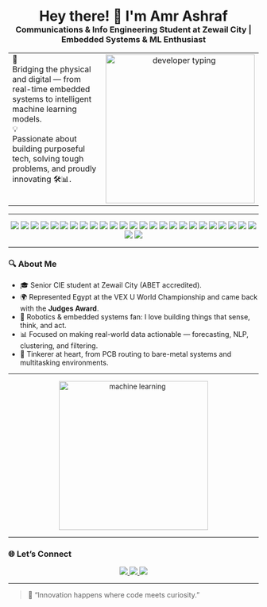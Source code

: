 <h1 align="center" style="margin-bottom: 0;">
  Hey there! 👋 I'm <strong>Amr Ashraf</strong>
</h1>
<h3 align="center" style="margin-top: 0;">
  Communications & Info Engineering Student at Zewail City | Embedded Systems & ML Enthusiast
</h3>

<table style="border: none; border-collapse: collapse;">
  <tr>
    <td align="left" width="60%" style="border: none; vertical-align: top;">
      <p style="margin: 0;">
        <span style="white-space: nowrap;">🚀</span>
        <span style="display: inline-block;">
          Bridging the physical and digital — from real-time embedded systems to intelligent machine learning models.
        </span><br>
        <span style="white-space: nowrap;">💡</span>
        <span style="display: inline-block;">
          Passionate about building purposeful tech, solving tough problems, and proudly innovating 🛠️📊.
        </span>
      </p>
    </td>
    <td align="center" width="40%" style="border: none;">
      <img src="https://media.giphy.com/media/qgQUggAC3Pfv687qPC/giphy.gif" width="300" alt="developer typing" />
    </td>
  </tr>
</table>


---

<p align="center">
  <!-- Programming Languages -->
  <img src="https://img.shields.io/badge/Python-3776AB?style=for-the-badge&logo=python&logoColor=white" />
  <img src="https://img.shields.io/badge/C++-00599C?style=for-the-badge&logo=c%2B%2B&logoColor=white" />
  <img src="https://img.shields.io/badge/C-4B8BBE?style=for-the-badge&logo=c&logoColor=white" />
  <img src="https://img.shields.io/badge/C%23-68217A?style=for-the-badge&logo=csharp&logoColor=white" />
  <img src="https://img.shields.io/badge/MATLAB-0076A8?style=for-the-badge&logo=mathworks&logoColor=white" />
  <img src="https://img.shields.io/badge/SQL-CC2927?style=for-the-badge&logo=postgresql&logoColor=white" />

  <!-- ML & Data Science -->
  <img src="https://img.shields.io/badge/Machine_Learning-F7931E?style=for-the-badge&logo=tensorflow&logoColor=white" />
  <img src="https://img.shields.io/badge/Data_Science-2962FF?style=for-the-badge&logo=scikitlearn&logoColor=white" />
  <img src="https://img.shields.io/badge/Time_Series-003B71?style=for-the-badge&logo=plotly&logoColor=white" />
  <img src="https://img.shields.io/badge/NLP-9C27B0?style=for-the-badge&logo=spaCy&logoColor=white" />

  <!-- Embedded & Robotics -->
  <img src="https://img.shields.io/badge/Embedded_Systems-E44D26?style=for-the-badge&logo=arduino&logoColor=white" />
  <img src="https://img.shields.io/badge/FreeRTOS-002244?style=for-the-badge&logoColor=white" />
  <img src="https://img.shields.io/badge/ROS-22314E?style=for-the-badge&logo=ros&logoColor=white" />
  <img src="https://img.shields.io/badge/Tiva_C-009688?style=for-the-badge&logo=texasinstruments&logoColor=white" />
  <img src="https://img.shields.io/badge/ESP32-FF5722?style=for-the-badge&logo=espressif&logoColor=white" />

  <!-- Web & Full Stack -->
  <img src="https://img.shields.io/badge/ASP.NET_Core-512BD4?style=for-the-badge&logo=dotnet&logoColor=white" />
  <img src="https://img.shields.io/badge/MySQL-00758F?style=for-the-badge&logo=mysql&logoColor=white" />
  <img src="https://img.shields.io/badge/HTML5-E34F26?style=for-the-badge&logo=html5&logoColor=white" />
  <img src="https://img.shields.io/badge/CSS3-1572B6?style=for-the-badge&logo=css3&logoColor=white" />
  <img src="https://img.shields.io/badge/JavaScript-F7DF1E?style=for-the-badge&logo=javascript&logoColor=black" />
  <img src="https://img.shields.io/badge/Bootstrap-563D7C?style=for-the-badge&logo=bootstrap&logoColor=white" />

  <!-- Tools & Platforms -->
  <img src="https://img.shields.io/badge/Git-F05032?style=for-the-badge&logo=git&logoColor=white" />
  <img src="https://img.shields.io/badge/GitHub-181717?style=for-the-badge&logo=github&logoColor=white" />
  <img src="https://img.shields.io/badge/Firebase-FFCA28?style=for-the-badge&logo=firebase&logoColor=black" />
  <img src="https://img.shields.io/badge/Linux-FCC624?style=for-the-badge&logo=linux&logoColor=black" />
  <img src="https://img.shields.io/badge/Cisco_PT-1BA0D7?style=for-the-badge&logo=cisco&logoColor=white" />
  <img src="https://img.shields.io/badge/CST_Studio-005A9C?style=for-the-badge&logo=siemens&logoColor=white" />
</p>

---

### 🔍 About Me
- 🎓 Senior CIE student at Zewail City (ABET accredited).
- 🌍 Represented Egypt at the VEX U World Championship and came back with the **Judges Award**.
- 🤖 Robotics & embedded systems fan: I love building things that sense, think, and act.
- 📊 Focused on making real-world data actionable — forecasting, NLP, clustering, and filtering.
- 🔩 Tinkerer at heart, from PCB routing to bare-metal systems and multitasking environments.

---

<p align="center">
  <img src="https://media.giphy.com/media/3o6ZtaO9BZHcOjmErm/giphy.gif" width="300" alt="machine learning" />
</p>

---

### 🌐 Let’s Connect
<p align="center">
  <a href="https://www.linkedin.com/in/amr-ashraf-86457134a/" target="_blank">
    <img src="https://img.shields.io/badge/LinkedIn-0077B5?style=for-the-badge&logo=linkedin&logoColor=white" />
  </a>
  <a href="mailto:amrgadalla01@gmail.com">
    <img src="https://img.shields.io/badge/Email-D14836?style=for-the-badge&logo=gmail&logoColor=white" />
  </a>
  <a href="https://github.com/TendoPain18" target="_blank">
    <img src="https://img.shields.io/badge/GitHub-181717?style=for-the-badge&logo=github&logoColor=white" />
  </a>
</p>

---

> 💭 “Innovation happens where code meets curiosity.”
